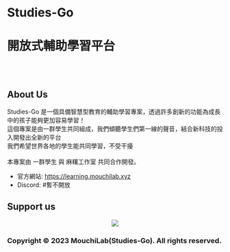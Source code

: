 # Studies-Go

# 開放式輔助學習平台

<br></br>

## About Us

Studies-Go 是一個具備智慧型教育的輔助學習專案，透過許多創新的功能為成長中的孩子能夠更加容易學習！
<br>
這個專案是由一群學生共同組成，我們傾聽學生們第一線的聲音，結合新科技的投入開發出全新的平台
<br>
我們希望世界各地的學生能共同學習，不受干擾
<br><br>
本專案由 一群學生 與 麻糬工作室 共同合作開發。


* 官方網站: https://learning.mouchilab.xyz
* Discord: #暫不開放



## Support us

<a href="https://paypal.me/mouchi3398">
  <p align="center"><img src="https://raw.githubusercontent.com/Studies-Go/.github/main/images/PayPal.png" ></p>
</a>

### Copyright © 2023 MouchiLab(Studies-Go). All rights reserved.
